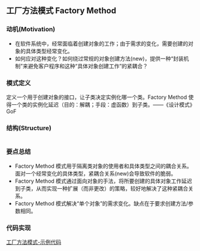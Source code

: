 ## **工厂方法模式 Factory Method**

### **动机(Motivation)**

- 在软件系统中，经常面临着创建对象的工作；由于需求的变化，需要创建的对象的具体类型经常变化。
- 如何应对这种变化？如何绕过常规的对象创建方法(new)，提供一种“封装机制”来避免客户程序和这种“具体对象创建工作”的紧耦合？

### **模式定义**

定义一个用于创建对象的接口，让子类决定实例化哪一个类。Factory Method 使得一个类的实例化延迟（目的：解耦；手段：虚函数）到子类。——《设计模式》GoF

### **结构(Structure)**

![]()

### **要点总结**

- Factory Method 模式用于隔离类对象的使用者和具体类型之间的耦合关系。面对一个经常变化的具体类型，紧耦合关系(new)会导致软件的脆弱。
- Factory Method 模式通过面向对象的手法，将所要创建的具体对象工作延迟到子类，从而实现一种扩展（而非更改）的策略，较好地解决了这种紧耦合关系。
- Factory Method 模式解决“单个对象”的需求变化。缺点在于要求创建方法/参数相同。

### **代码实现**

[工厂方法模式-示例代码](https://github.com/jiangshuangjun/mystudy/tree/master/design-pattern/src/main/java/study/pattern/factorymethod)
